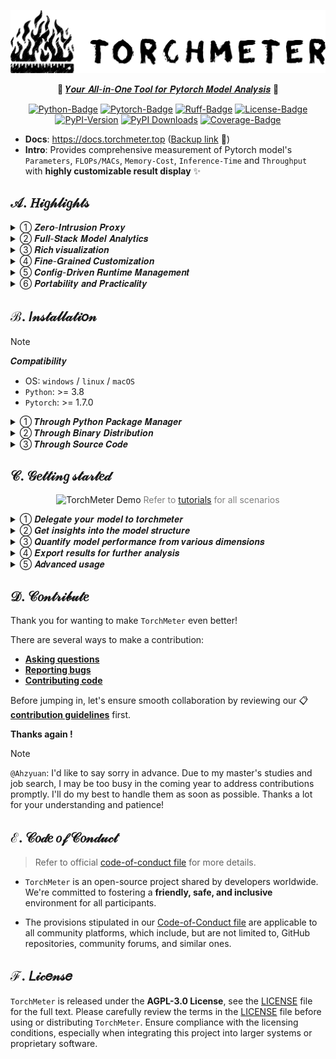 <!-- logo -->
<p align="center">
    <picture>
        <source media="(prefers-color-scheme: dark)" srcset="https://github.com/TorchMeter/assets/blob/master/banner/banner_white.png?raw=true">
        <img src="https://github.com/TorchMeter/assets/blob/master/banner/banner_black.png?raw=true" alt="TorchMeter Banner">
    </picture>
</p>

<!-- caption -->
<p align="center">
    🚀 <ins>𝒀𝒐𝒖𝒓 𝑨𝒍𝒍-𝒊𝒏-𝑶𝒏𝒆 𝑻𝒐𝒐𝒍 𝒇𝒐𝒓 𝑷𝒚𝒕𝒐𝒓𝒄𝒉 𝑴𝒐𝒅𝒆𝒍 𝑨𝒏𝒂𝒍𝒚𝒔𝒊𝒔</ins> 🚀
</p>

<!-- badge -->
<p align="center">
    <a href="https://www.python.org/"><img alt="Python-Badge" src="https://img.shields.io/badge/Python-%3E%3D3.8-white?logo=python&logoColor=%232EA9DF&color=%233776AB"></a>
    <a href="https://pytorch.org/"><img alt="Pytorch-Badge" src="https://img.shields.io/badge/Pytorch-%3E%3D1.7.0-white?logo=pytorch&logoColor=%23EB5F36&color=%23EB5F36"></a>
    <a href="https://github.com/astral-sh/ruff"><img alt="Ruff-Badge" src="https://img.shields.io/badge/Ruff-Lint_%26_Format-white?logo=ruff&color=%238B70BA"></a>
    <a href="https://github.com/TorchMeter/torchmeter/blob/master/LICENSE"><img alt="License-Badge" src="https://img.shields.io/badge/License-AGPL--3.0-green"></a>
    </br>
    <a href="https://pypi.org/project/torchmeter/"><img alt="PyPI-Version" src="https://img.shields.io/pypi/v/torchmeter?logo=pypi&logoColor=%23ffffff&label=PyPI&color=%230C7EBF"></a>
    <a href="https://pepy.tech/projects/torchmeter"><img src="https://static.pepy.tech/badge/torchmeter" alt="PyPI Downloads"></a>
    <!-- Coverage Badge:Begin --><a href="https://github.com/TorchMeter/torchmeter/pull/26"><img alt="Coverage-Badge" src="https://camo.githubusercontent.com/08cd77da844505e65c874afb1b64f03ee582110369eacfad48a146631d288279/68747470733a2f2f696d672e736869656c64732e696f2f62616467652f436f7665726167652d39372532352d627269676874677265656e2e737667"></a><!-- Coverage Badge:End -->
</p>

<!-- simple introduction -->

- **Docs**: https://docs.torchmeter.top ([Backup link](https://torchmeter.github.io/latest) 🔗)
- **Intro**: Provides comprehensive measurement of Pytorch model's `Parameters`, `FLOPs/MACs`, `Memory-Cost`, `Inference-Time` and `Throughput` with **highly customizable result display** ✨

## 𝒜. 𝐻𝒾𝑔𝒽𝓁𝒾𝑔𝒽𝓉𝓈

<details>
<summary>① 𝒁𝒆𝒓𝒐-𝑰𝒏𝒕𝒓𝒖𝒔𝒊𝒐𝒏 𝑷𝒓𝒐𝒙𝒚</summary>

> [demo for zero-intrusion proxy](https://docs.torchmeter.top/latest/demo/#b-zero-intrusion-proxy)

- Acts as drop-in decorator **without** any changes of the underlying model
- Seamlessly integrates with `Pytorch` modules while preserving **full** compatibility (attributes and methods)

</details>

<details>
<summary>② 𝑭𝒖𝒍𝒍-𝑺𝒕𝒂𝒄𝒌 𝑴𝒐𝒅𝒆𝒍 𝑨𝒏𝒂𝒍𝒚𝒕𝒊𝒄𝒔</summary>

Holistic performance analytics across **5** dimensions: 

> [demo for full-stack model analytics](https://docs.torchmeter.top/latest/demo/#e-full-stack-model-analytics)

1. **Parameter Analysis**
    - Total/trainable parameter quantification
    - Layer-wise parameter distribution analysis
    - Gradient state tracking (requires_grad flags)
  
2. **Computational Profiling**
    - FLOPs/MACs precision calculation
    - Operation-wise calculation distribution analysis
    - Dynamic input/output detection (number, type, shape, ...)
  
3. **Memory Diagnostics** 
    - Input/output tensor memory awareness
    - Hierarchical memory consumption analysis

4. **Inference latency** & 5. **Throughput benchmarking**
    - Auto warm-up phase execution (eliminates cold-start bias)
    - Device-specific high-precision timing
    - Inference latency  & Throughput Benchmarking

</details>    

<details>
<summary>③ 𝑹𝒊𝒄𝒉 𝒗𝒊𝒔𝒖𝒂𝒍𝒊𝒛𝒂𝒕𝒊𝒐𝒏</summary>

> demo for [hierarchical operation tree](https://docs.torchmeter.top/latest/demo/#d-model-structure-analysis) & [tabular report](https://docs.torchmeter.top/latest/demo/#ec-layer-wise-profile)

1. **Programmable tabular report**
    - Dynamic table structure adjustment
    - Style customization and real-time rendering
    - Real-time data analysis in programmable way

2. **Rich-text hierarchical operation tree**
    - Style customization and real-time rendering
    - Smart module folding based on structural equivalence detection for intuitive model structure insights

</details>  

<details>
<summary>④ 𝑭𝒊𝒏𝒆-𝑮𝒓𝒂𝒊𝒏𝒆𝒅 𝑪𝒖𝒔𝒕𝒐𝒎𝒊𝒛𝒂𝒕𝒊𝒐𝒏</summary>

> [demo for fine grained customization](https://docs.torchmeter.top/latest/demo/#f-fine-grained-customization)

- **Real-time hot-reload rendering**: Dynamic adjustment of rendering configuration for operation trees, report tables and their nested components

- **Progressive update**: Namespace assignment + dictionary batch update

</details>  

<details>
<summary>⑤ 𝑪𝒐𝒏𝒇𝒊𝒈-𝑫𝒓𝒊𝒗𝒆𝒏 𝑹𝒖𝒏𝒕𝒊𝒎𝒆 𝑴𝒂𝒏𝒂𝒈𝒆𝒎𝒆𝒏𝒕</summary>

> [demo for config-driven runtime management](https://docs.torchmeter.top/latest/demo/#h-centralized-configuration-management)

- **Centralized control**: Singleton-managed global configuration for dynamic behavior adjustment

- **Portable presets**: Export/import YAML profiles for runtime behaviors, eliminating repetitive setup

</details>

<details>
<summary>⑥ 𝑷𝒐𝒓𝒕𝒂𝒃𝒊𝒍𝒊𝒕𝒚 𝒂𝒏𝒅 𝑷𝒓𝒂𝒄𝒕𝒊𝒄𝒂𝒍𝒊𝒕𝒚</summary>

- **Decoupled pipeline**: Separation of data collection and visualization

- **Automatic device synchronization**: Maintains production-ready status by keeping model and data co-located. [[demo](https://docs.torchmeter.top/latest/demo/#c-automatic-device-synchronization)]

- **Dual-mode reporting** with export flexibility: 
    * Measurement units mode vs. raw data mode. [[demo](https://docs.torchmeter.top/latest/demo/#i1-raw-data-mode)]
    * Multi-format export (`CSV`/`Excel`) for analysis integration. [[demo](https://docs.torchmeter.top/latest/demo/#g-tabular-report-export)]

</details>

## ℬ. 𝐼𝓃𝓈𝓉𝒶𝓁𝓁𝒶𝓉𝒾𝑜𝓃

> [!NOTE] 
> 𝑪𝒐𝒎𝒑𝒂𝒕𝒊𝒃𝒊𝒍𝒊𝒕𝒚
> - OS: `windows` /  `linux` / `macOS`    
> - `Python`: >= 3.8   
> - `Pytorch`: >= 1.7.0

<details>
<summary>① 𝑻𝒉𝒓𝒐𝒖𝒈𝒉 𝑷𝒚𝒕𝒉𝒐𝒏 𝑷𝒂𝒄𝒌𝒂𝒈𝒆 𝑴𝒂𝒏𝒂𝒈𝒆𝒓</summary>

> the most convenient way, suitable for installing the released **latest stable** version

```bash
# pip series
pip/pipx/pipenv install torchmeter

# Or via conda
conda install torchmeter

# Or via uv
uv add torchmeter

# Or via poetry
poetry add torchmeter

# Other managers' usage please refer to their own documentation
```

</details>

<details>
<summary>② 𝑻𝒉𝒓𝒐𝒖𝒈𝒉 𝑩𝒊𝒏𝒂𝒓𝒚 𝑫𝒊𝒔𝒕𝒓𝒊𝒃𝒖𝒕𝒊𝒐𝒏</summary>

> Suitable for installing released historical versions

1. Download `.whl` from [PyPI](https://pypi.org/project/torchmeter/#files) or [Github Releases](https://github.com/TorchMeter/torchmeter/releases).

2. Install locally:

    ```bash
    # Replace x.x.x with actual version
    pip install torchmeter-x.x.x-py3-none-any.whl  
    ```

</details>

<details>
<summary>③ 𝑻𝒉𝒓𝒐𝒖𝒈𝒉 𝑺𝒐𝒖𝒓𝒄𝒆 𝑪𝒐𝒅𝒆</summary>

> Suitable for who want to try out the upcoming features (may has unknown bugs).

```bash
git clone https://github.com/TorchMeter/torchmeter.git
cd torchmeter

# If you want to install the released stable version, use this: 
# Don't forget to replace x.x.x with actual version
# All released stable versions can be reached by `git tag -l`
git checkout vx.x.x  # Stable

# If you want to try the latest development version(alpha/beta), use this:
git checkout master  # Development version

pip install .
```

</details>

## 𝒞. 𝒢𝑒𝓉𝓉𝒾𝓃𝑔 𝓈𝓉𝒶𝓇𝓉𝑒𝒹

<!-- screenshot / gif -->
<p align="center">
    <img src="https://github.com/TorchMeter/assets/blob/master/demo/demo.gif?raw=true" alt="TorchMeter Demo">
    <font color="gray">Refer to <a href="https://docs.torchmeter.top/latest/demo">tutorials</a> for all scenarios</font>
</p>

<details>
<summary>‌① 𝑫𝒆𝒍𝒆𝒈𝒂𝒕𝒆 𝒚𝒐𝒖𝒓 𝒎𝒐𝒅𝒆𝒍 𝒕𝒐 𝒕𝒐𝒓𝒄𝒉𝒎𝒆𝒕𝒆𝒓</summary>

> <details>
> <summary>Implementation of ExampleNet</summary>
> 
> ```python
> import torch.nn as nn
> 
> class ExampleNet(nn.Module):
>     def __init__(self):
>         super(ExampleNet, self).__init__()
>         
>         self.backbone = nn.Sequential(
>             self._nested_repeat_block(2),
>             self._nested_repeat_block(2)
>         )
> 
>         self.gap = nn.AdaptiveAvgPool2d(1)
> 
>         self.classifier = nn.Linear(3, 2)
>     
>     def _inner_net(self):
>         return nn.Sequential(
>             nn.Conv2d(10, 10, 1),
>             nn.BatchNorm2d(10),
>             nn.ReLU(),
>         )
> 
>     def _nested_repeat_block(self, repeat:int=1):
>         inners = [self._inner_net() for _ in range(repeat)]
>         return nn.Sequential(
>             nn.Conv2d(3, 10, 3, stride=1, padding=1),
>             nn.BatchNorm2d(10),
>             nn.ReLU(),
>             *inners,
>             nn.Conv2d(10, 3, 1),
>             nn.BatchNorm2d(3),
>             nn.ReLU()
>         )
> 
>     def forward(self, x):
>         x = self.backbone(x)
>         x = self.gap(x)
>         x = x.squeeze(dim=(2,3))
>         return self.classifier(x)
> ```
> 
> </details>

```python
import torch.nn as nn
from torchmeter import Meter
from torch.cuda import is_available as is_cuda

# 1️⃣ Prepare your pytorch model, here is a simple examples
underlying_model = ExampleNet() # see above for implementation of `ExampleNet`

# Set an extra attribute to the model to show 
# how torchmeter acts as a zero-intrusion proxy later
underlying_model.example_attr = "ABC"

# 2️⃣ Wrap your model with torchmeter
model = Meter(underlying_model)

# 3️⃣ Validate the zero-intrusion proxy

# Get the model's attribute
print(model.example_attr)

# Get the model's method
# `_inner_net` is a method defined in the ExampleNet
print(hasattr(model, "_inner_net")) 

# Move the model to other device (now on cpu)
print(model)
if is_cuda():
    model.to("cuda")
    print(model) # now on cuda
```

</details>

<details>
<summary>② 𝑮𝒆𝒕 𝒊𝒏𝒔𝒊𝒈𝒉𝒕𝒔 𝒊𝒏𝒕𝒐 𝒕𝒉𝒆 𝒎𝒐𝒅𝒆𝒍 𝒔𝒕𝒓𝒖𝒄𝒕𝒖𝒓𝒆</summary>

```python
from rich import print

print(model.structure)
```

</details>

<details>
<summary>③ 𝑸𝒖𝒂𝒏𝒕𝒊𝒇𝒚 𝒎𝒐𝒅𝒆𝒍 𝒑𝒆𝒓𝒇𝒐𝒓𝒎𝒂𝒏𝒄𝒆 𝒇𝒓𝒐𝒎 𝒗𝒂𝒓𝒊𝒐𝒖𝒔 𝒅𝒊𝒎𝒆𝒏𝒔𝒊𝒐𝒏𝒔</summary>

```python
# Parameter Analysis
# Suppose that the `backbone` part of ExampleNet is frozen
_ = model.backbone.requires_grad_(False)
print(model.param)
tb, data = model.profile('param', no_tree=True)

# Before measuring calculation you should first execute a feed-forward
# you do **not** need to concern about the device mismatch, 
# just feed the model with the input.
import torch
input = torch.randn(1, 3, 32, 32)
output = model(input) 

# Computational Profiling
print(model.cal) # `cal` for calculation
tb, data = model.profile('cal', no_tree=True)

# Memory Diagnostics
print(model.mem) # `mem` for memory
tb, data = model.profile('mem', no_tree=True)

# Performance Benchmarking
print(model.ittp) # `ittp` for inference time & throughput
tb, data = model.profile('ittp', no_tree=True)

# Overall Analytics
print(model.overview())
```

</details>

<details>
<summary>④ 𝑬𝒙𝒑𝒐𝒓𝒕 𝒓𝒆𝒔𝒖𝒍𝒕𝒔 𝒇𝒐𝒓 𝒇𝒖𝒓𝒕𝒉𝒆𝒓 𝒂𝒏𝒂𝒍𝒚𝒔𝒊𝒔</summary>

```python
# export to csv
model.profile('param', show=False, save_to="params.csv")

# export to excel
model.profile('cal', show=False, save_to="../calculation.xlsx")
```

</details>

<details>
<summary>⑤ 𝑨𝒅𝒗𝒂𝒏𝒄𝒆𝒅 𝒖𝒔𝒂𝒈𝒆</summary>

1. [Attributes/methods access of underlying model](https://docs.torchmeter.top/latest/demo/#b-zero-intrusion-proxy)
2. [Automatic device synchronization](https://docs.torchmeter.top/latest/demo/#c-automatic-device-synchronization)
3. [Smart module folding](https://docs.torchmeter.top/latest/demo/#d-model-structure-analysis)
4. [Performance gallery](https://docs.torchmeter.top/latest/demo/#eb-overall-report)
5. Customized visulization 
    - [for statistics overview](https://docs.torchmeter.top/latest/demo/#fa-customization-of-statistics-overview)
    - [for operation tree](https://docs.torchmeter.top/latest/demo/#fb-customization-of-rich-text-operation-tree)
    - [for tabular report](https://docs.torchmeter.top/latest/demo/#fc-customization-of-tabular-report)
6. Best practice of programmable tabular report
    - [Real-time structure adjustment](https://docs.torchmeter.top/latest/demo/#fc3-customize-tabular-report-structure)   
    - [Real-time data analysis](https://docs.torchmeter.top/latest/demo/#fc34-add-a-new-column)
7. [Instant export and postponed export](https://docs.torchmeter.top/latest/demo/#gb-postponed-export)
8. [Centralized configuration management](https://docs.torchmeter.top/latest/demo/#h-centralized-configuration-management)
9. [Submodule exploration](https://docs.torchmeter.top/latest/demo/#i4-submodule-explore)

</details>

## 𝒟. 𝒞𝑜𝓃𝓉𝓇𝒾𝒷𝓊𝓉𝑒

Thank you for wanting to make `TorchMeter` even better!

There are several ways to make a contribution:

- [**Asking questions**](https://docs.torchmeter.top/latest/contribute/discussions)
- [**Reporting bugs**](https://docs.torchmeter.top/latest/contribute/issues)
- [**Contributing code**](https://docs.torchmeter.top/latest/contribute/prs)

Before jumping in, let's ensure smooth collaboration by reviewing our 📋 [**contribution guidelines**](https://docs.torchmeter.top/latest/contribute/welcome_contributors) first. 

**Thanks again !**

> [!NOTE]
> `@Ahzyuan`: I'd like to say sorry in advance. Due to my master's studies and job search, I may be too busy in the coming year to address contributions promptly. I'll do my best to handle them as soon as possible. Thanks a lot for your understanding and patience!

## ℰ. 𝒞𝑜𝒹𝑒 𝑜𝒻 𝒞𝑜𝓃𝒹𝓊𝒸𝓉

> Refer to official [code-of-conduct file](CODE_OF_CONDUCT.md) for more details.

- `TorchMeter` is an open-source project shared by developers worldwide. We're committed to fostering a **friendly, safe, and inclusive** environment for all participants. 

- The provisions stipulated in our [Code-of-Conduct file](CODE_OF_CONDUCT.md) are applicable to all community platforms, which include, but are not limited to, GitHub repositories, community forums, and similar ones. 

## ℱ. 𝐿𝒾𝒸𝑒𝓃𝓈𝑒

`TorchMeter` is released under the **AGPL-3.0 License**, see the [LICENSE](LICENSE) file for the full text. Please carefully review the terms in the [LICENSE](LICENSE) file before using or distributing `TorchMeter`. Ensure compliance with the licensing conditions, especially when integrating this project into larger systems or proprietary software.
